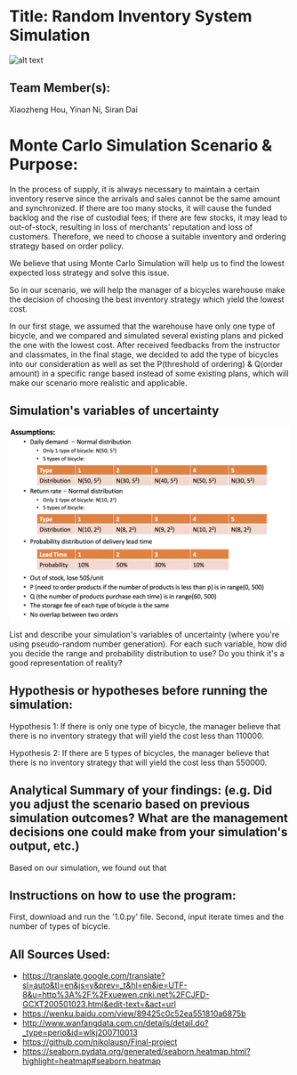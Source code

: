 # Title: Random Inventory System Simulation
![alt text](https://bikeutah.org/wp-content/uploads/2017/04/Asset-1-1024x324.png)
## Team Member(s):
Xiaozheng Hou, Yinan Ni, Siran Dai


# Monte Carlo Simulation Scenario & Purpose:
In the process of supply, it is always necessary to maintain a certain inventory reserve since the arrivals and sales cannot be the same amount and synchronized. If there are too many stocks, it will cause the funded backlog and the rise of custodial fees; if there are few stocks, it may lead to out-of-stock, resulting in loss of merchants' reputation and loss of customers. Therefore, we need to choose a suitable inventory and ordering strategy based on order policy.

We believe that using Monte Carlo Simulation will help us to find the lowest expected loss strategy and solve this issue.

So in our scenario, we will help the manager of a bicycles warehouse make the decision of choosing the best inventory strategy which yield the lowest cost.

In our first stage, we assumed that the warehouse have only one type of bicycle, and we compared and simulated several existing plans and picked the one with the lowest cost.
After received feedbacks from the instructor and classmates, in the final stage, we decided to add the type of bicycles into our consideration as well as set the P(threshold of ordering) & Q(order amount) in a specific range based instead of some existing plans, which will make our scenario more realistic and applicable.

## Simulation's variables of uncertainty
![alt text](https://github.com/daisiran/Final_Project/blob/master/Assumptions.png?raw=true)

List and describe your simulation's variables of uncertainty (where you're using pseudo-random number generation). For each such variable, how did you decide the range and probability distribution to use?  Do you think it's a good representation of reality?

## Hypothesis or hypotheses before running the simulation:
Hypothesis 1: If there is only one type of bicycle, the manager believe that there is no inventory strategy that will yield the cost less than 110000.

Hypothesis 2: If there are 5 types of bicycles, the manager believe that there is no inventory strategy that will yield the cost less than 550000.


## Analytical Summary of your findings: (e.g. Did you adjust the scenario based on previous simulation outcomes?  What are the management decisions one could make from your simulation's output, etc.)
Based on our simulation, we found out that 

## Instructions on how to use the program:
First, download and run the '1.0.py' file.
Second, input iterate times and the number of types of bicycle.

## All Sources Used:
- https://translate.google.com/translate?sl=auto&tl=en&js=y&prev=_t&hl=en&ie=UTF-8&u=http%3A%2F%2Fxuewen.cnki.net%2FCJFD-GCXT200501023.html&edit-text=&act=url
- https://wenku.baidu.com/view/89425c0c52ea551810a6875b
- http://www.wanfangdata.com.cn/details/detail.do?_type=perio&id=wlkj200710013
- https://github.com/nikolausn/Final-project
- https://seaborn.pydata.org/generated/seaborn.heatmap.html?highlight=heatmap#seaborn.heatmap
